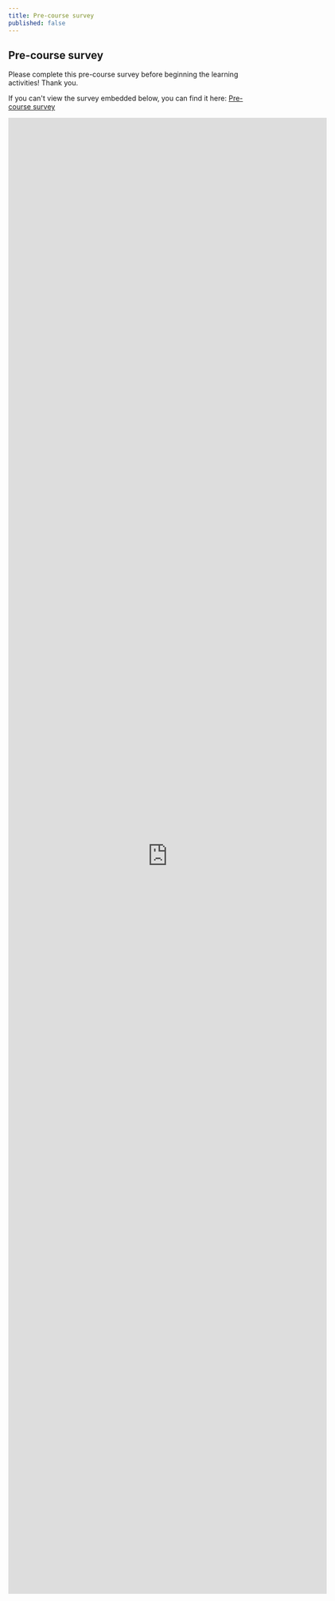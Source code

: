 ```yaml
---
title: Pre-course survey
published: false
---
```


## Pre-course survey

Please complete this pre-course survey before beginning the learning activities!  Thank you.

If you can't view the survey embedded below, you can find it here: [Pre-course survey](https://forms.gle/6X2ERd7SQP2btffG6)

<iframe src="https://docs.google.com/forms/d/e/1FAIpQLSdfo77bv1cYs32rFiXSDjNE57KCotKn598OaikeKaPUjQhvQg/viewform?embedded=true" width="640" height="2965" frameborder="0" marginheight="0" marginwidth="0">Loading…</iframe>